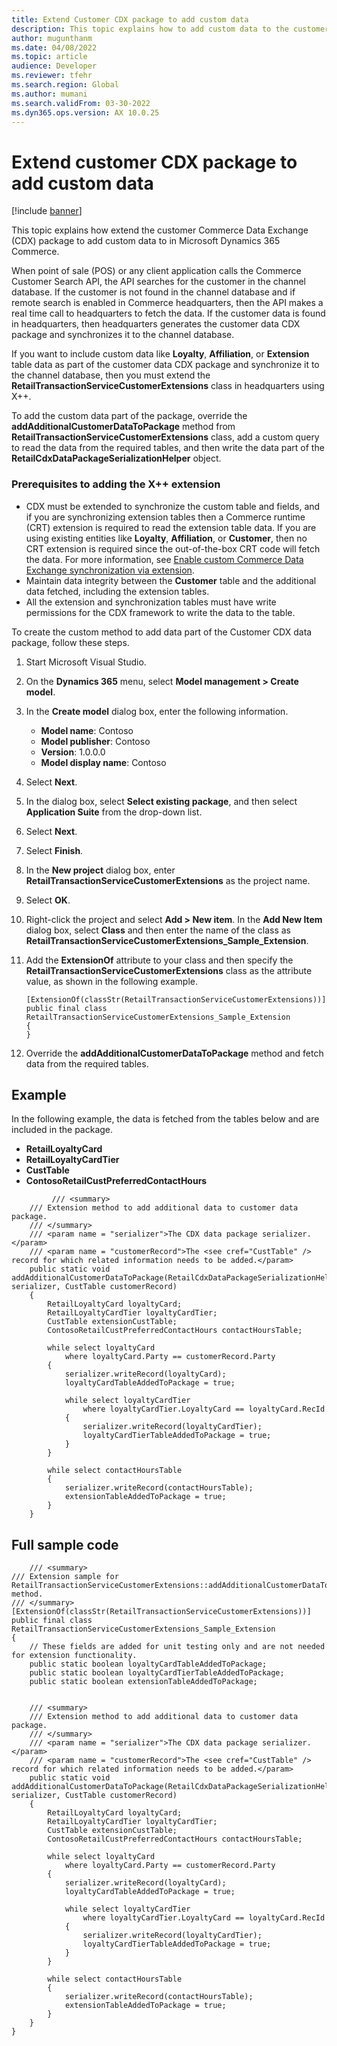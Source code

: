 ```yaml
---
title: Extend Customer CDX package to add custom data
description: This topic explains how to add custom data to the customer Commerce Data Exchange (CDX) package in Microsoft Dynamics 365 Commerce.
author: mugunthanm
ms.date: 04/08/2022
ms.topic: article
audience: Developer
ms.reviewer: tfehr
ms.search.region: Global
ms.author: mumani
ms.search.validFrom: 03-30-2022
ms.dyn365.ops.version: AX 10.0.25
---
```


# Extend customer CDX package to add custom data

[!include [banner](../includes/banner.md)]

This topic explains how extend the customer Commerce Data Exchange (CDX) package to add custom data to in Microsoft Dynamics 365 Commerce.

When point of sale (POS) or any client application calls the Commerce Customer Search API, the API searches for the customer in the channel database. If the customer is not found in the channel database and if remote search is enabled in Commerce headquarters, then the API makes a real time call to headquarters to fetch the data. If the customer data is found in headquarters, then headquarters generates the customer data CDX package and synchronizes it to the channel database. 

If you want to include custom data like **Loyalty**, **Affiliation**, or **Extension** table data as part of the customer data CDX package and synchronize it to the channel database, then you must extend the **RetailTransactionServiceCustomerExtensions** class in headquarters using X++.
 
To add the custom data part of the package, override the **addAdditionalCustomerDataToPackage** method from **RetailTransactionServiceCustomerExtensions** class, add a custom query to read the data from the required tables, and then write the data part of the **RetailCdxDataPackageSerializationHelper** object.

### Prerequisites to adding the X++ extension

- CDX must be extended to synchronize the custom table and fields, and if you are synchronizing extension tables then a Commerce runtime (CRT) extension is required to read the extension table data. If you are using existing entities like **Loyalty**, **Affiliation**, or **Customer**, then no CRT extension is required since the out-of-the-box CRT code will fetch the data. For more information, see [Enable custom Commerce Data Exchange synchronization via extension](cdx-extensibility.md).
- Maintain data integrity between the **Customer** table and the additional data fetched, including the extension tables.
- All the extension and synchronization tables must have write permissions for the CDX framework to write the data to the table.

To create the custom method to add data part of the Customer CDX data package, follow these steps.

1. Start Microsoft Visual Studio.
1. On the **Dynamics 365** menu, select **Model management \> Create model**.
1. In the **Create model** dialog box, enter the following information.
    - **Model name**: Contoso
    - **Model publisher**: Contoso
    - **Version**: 1.0.0.0
    - **Model display name**: Contoso
1. Select **Next**.
1. In the dialog box, select **Select existing package**, and then select **Application Suite** from the drop-down list.
1. Select **Next**.
1. Select **Finish**.
1. In the **New project** dialog box, enter **RetailTransactionServiceCustomerExtensions** as the project name.
1. Select **OK**.
1. Right-click the project and select **Add \> New item**. In the **Add New Item** dialog box, select **Class** and then enter the name of the class as **RetailTransactionServiceCustomerExtensions_Sample_Extension**.
1. Add the **ExtensionOf** attribute to your class and then specify the **RetailTransactionServiceCustomerExtensions** class as the attribute value, as shown in the following example.

    ```X++
    [ExtensionOf(classStr(RetailTransactionServiceCustomerExtensions))]
    public final class RetailTransactionServiceCustomerExtensions_Sample_Extension
    {
    }  
    ```
1. Override the **addAdditionalCustomerDataToPackage** method and fetch data from the required tables.

## Example

In the following example, the data is fetched from the tables below and are included in the package.
- **RetailLoyaltyCard**
- **RetailLoyaltyCardTier**
- **CustTable**
- **ContosoRetailCustPreferredContactHours**

```X++
		 /// <summary>
    /// Extension method to add additional data to customer data package.
    /// </summary>
    /// <param name = "serializer">The CDX data package serializer.</param>
    /// <param name = "customerRecord">The <see cref="CustTable" /> record for which related information needs to be added.</param>
    public static void addAdditionalCustomerDataToPackage(RetailCdxDataPackageSerializationHelper serializer, CustTable customerRecord)
    {
        RetailLoyaltyCard loyaltyCard;
        RetailLoyaltyCardTier loyaltyCardTier;
        CustTable extensionCustTable;
        ContosoRetailCustPreferredContactHours contactHoursTable;

        while select loyaltyCard
            where loyaltyCard.Party == customerRecord.Party
        {
            serializer.writeRecord(loyaltyCard);
            loyaltyCardTableAddedToPackage = true;

            while select loyaltyCardTier
                where loyaltyCardTier.LoyaltyCard == loyaltyCard.RecId
            {
                serializer.writeRecord(loyaltyCardTier);
                loyaltyCardTierTableAddedToPackage = true;
            }
        }

        while select contactHoursTable
        {
            serializer.writeRecord(contactHoursTable);
            extensionTableAddedToPackage = true;
        }
    }

```

## Full sample code

```X++
	/// <summary>
/// Extension sample for RetailTransactionServiceCustomerExtensions::addAdditionalCustomerDataToPackage() method.
/// </summary>
[ExtensionOf(classStr(RetailTransactionServiceCustomerExtensions))]
public final class RetailTransactionServiceCustomerExtensions_Sample_Extension
{
    // These fields are added for unit testing only and are not needed for extension functionality.
    public static boolean loyaltyCardTableAddedToPackage;
    public static boolean loyaltyCardTierTableAddedToPackage;
    public static boolean extensionTableAddedToPackage;


    /// <summary>
    /// Extension method to add additional data to customer data package.
    /// </summary>
    /// <param name = "serializer">The CDX data package serializer.</param>
    /// <param name = "customerRecord">The <see cref="CustTable" /> record for which related information needs to be added.</param>
    public static void addAdditionalCustomerDataToPackage(RetailCdxDataPackageSerializationHelper serializer, CustTable customerRecord)
    {
        RetailLoyaltyCard loyaltyCard;
        RetailLoyaltyCardTier loyaltyCardTier;
        CustTable extensionCustTable;
        ContosoRetailCustPreferredContactHours contactHoursTable;

        while select loyaltyCard
            where loyaltyCard.Party == customerRecord.Party
        {
            serializer.writeRecord(loyaltyCard);
            loyaltyCardTableAddedToPackage = true;

            while select loyaltyCardTier
                where loyaltyCardTier.LoyaltyCard == loyaltyCard.RecId
            {
                serializer.writeRecord(loyaltyCardTier);
                loyaltyCardTierTableAddedToPackage = true;
            }
        }

        while select contactHoursTable
        {
            serializer.writeRecord(contactHoursTable);
            extensionTableAddedToPackage = true;
        }
    }
}
```
